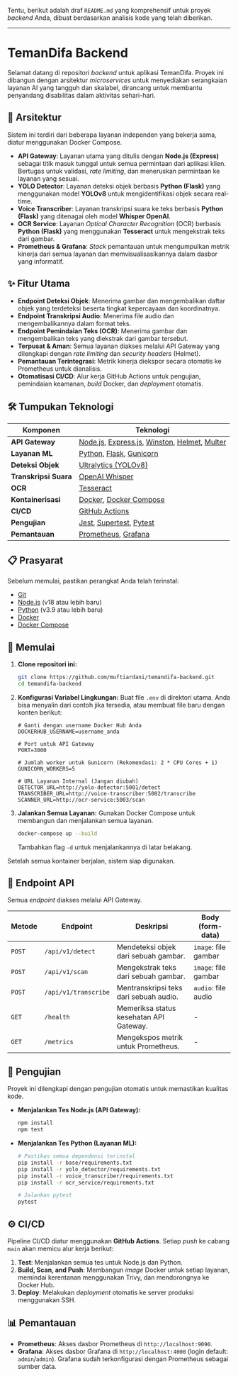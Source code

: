 Tentu, berikut adalah draf `README.md` yang komprehensif untuk proyek *backend* Anda, dibuat berdasarkan analisis kode yang telah diberikan.

-----

# TemanDifa Backend

Selamat datang di repositori *backend* untuk aplikasi TemanDifa. Proyek ini dibangun dengan arsitektur *microservices* untuk menyediakan serangkaian layanan AI yang tangguh dan skalabel, dirancang untuk membantu penyandang disabilitas dalam aktivitas sehari-hari.

## 🚀 Arsitektur

Sistem ini terdiri dari beberapa layanan independen yang bekerja sama, diatur menggunakan Docker Compose.

  - **API Gateway**: Layanan utama yang ditulis dengan **Node.js (Express)** sebagai titik masuk tunggal untuk semua permintaan dari aplikasi klien. Bertugas untuk validasi, *rate limiting*, dan meneruskan permintaan ke layanan yang sesuai.
  - **YOLO Detector**: Layanan deteksi objek berbasis **Python (Flask)** yang menggunakan model **YOLOv8** untuk mengidentifikasi objek secara real-time.
  - **Voice Transcriber**: Layanan transkripsi suara ke teks berbasis **Python (Flask)** yang ditenagai oleh model **Whisper OpenAI**.
  - **OCR Service**: Layanan *Optical Character Recognition* (OCR) berbasis **Python (Flask)** yang menggunakan **Tesseract** untuk mengekstrak teks dari gambar.
  - **Prometheus & Grafana**: *Stack* pemantauan untuk mengumpulkan metrik kinerja dari semua layanan dan memvisualisasikannya dalam dasbor yang informatif.

## ✨ Fitur Utama

  - **Endpoint Deteksi Objek**: Menerima gambar dan mengembalikan daftar objek yang terdeteksi beserta tingkat kepercayaan dan koordinatnya.
  - **Endpoint Transkripsi Audio**: Menerima file audio dan mengembalikannya dalam format teks.
  - **Endpoint Pemindaian Teks (OCR)**: Menerima gambar dan mengembalikan teks yang diekstrak dari gambar tersebut.
  - **Terpusat & Aman**: Semua layanan diakses melalui API Gateway yang dilengkapi dengan *rate limiting* dan *security headers* (Helmet).
  - **Pemantauan Terintegrasi**: Metrik kinerja diekspor secara otomatis ke Prometheus untuk dianalisis.
  - **Otomatisasi CI/CD**: Alur kerja GitHub Actions untuk pengujian, pemindaian keamanan, *build* Docker, dan *deployment* otomatis.

## 🛠️ Tumpukan Teknologi

| Komponen            | Teknologi                                                                                                                                                                                                                                                                                       |
| ------------------- | ----------------------------------------------------------------------------------------------------------------------------------------------------------------------------------------------------------------------------------------------------------------------------------------------- |
| **API Gateway** | [Node.js](https://nodejs.org/), [Express.js](https://expressjs.com/), [Winston](https://github.com/winstonjs/winston), [Helmet](https://helmetjs.github.io/), [Multer](https://github.com/expressjs/multer)                                                                                         |
| **Layanan ML** | [Python](https://www.python.org/), [Flask](https://flask.palletsprojects.com/), [Gunicorn](https://gunicorn.org/)                                                                                                                                                                                  |
| **Deteksi Objek** | [Ultralytics (YOLOv8)](https://docs.ultralytics.com/models/yolov8/)                                                                                                                                                                                                                                                |
| **Transkripsi Suara** | [OpenAI Whisper](https://openai.com/research/whisper)                                                                                                                                                                                                                                           |
| **OCR** | [Tesseract](https://github.com/tesseract-ocr/tesseract)                                                                                                                                                                                                                                         |
| **Kontainerisasi** | [Docker](https://www.docker.com/), [Docker Compose](https://docs.docker.com/compose/)                                                                                                                                                                                                            |
| **CI/CD** | [GitHub Actions](https://github.com/features/actions)                                                                                                                                                                                                                                           |
| **Pengujian** | [Jest](https://jestjs.io/), [Supertest](https://github.com/visionmedia/supertest), [Pytest](https://docs.pytest.org/)                                                                                                                                                                            |
| **Pemantauan** | [Prometheus](https://prometheus.io/), [Grafana](https://grafana.com/)                                                                                                                                                                                                                            |

## 📋 Prasyarat

Sebelum memulai, pastikan perangkat Anda telah terinstal:

  - [Git](https://git-scm.com/)
  - [Node.js](https://nodejs.org/en/) (v18 atau lebih baru)
  - [Python](https://www.python.org/downloads/) (v3.9 atau lebih baru)
  - [Docker](https://docs.docker.com/get-docker/)
  - [Docker Compose](https://docs.docker.com/compose/install/)

## 🚀 Memulai

1.  **Clone repositori ini:**

    ```bash
    git clone https://github.com/muftiardani/temandifa-backend.git
    cd temandifa-backend
    ```

2.  **Konfigurasi Variabel Lingkungan:**
    Buat file `.env` di direktori utama. Anda bisa menyalin dari contoh jika tersedia, atau membuat file baru dengan konten berikut:

    ```env
    # Ganti dengan username Docker Hub Anda
    DOCKERHUB_USERNAME=username_anda

    # Port untuk API Gateway
    PORT=3000

    # Jumlah worker untuk Gunicorn (Rekomendasi: 2 * CPU Cores + 1)
    GUNICORN_WORKERS=5

    # URL Layanan Internal (Jangan diubah)
    DETECTOR_URL=http://yolo-detector:5001/detect
    TRANSCRIBER_URL=http://voice-transcriber:5002/transcribe
    SCANNER_URL=http://ocr-service:5003/scan
    ```

3.  **Jalankan Semua Layanan:**
    Gunakan Docker Compose untuk membangun dan menjalankan semua layanan.

    ```bash
    docker-compose up --build
    ```

    Tambahkan flag `-d` untuk menjalankannya di latar belakang.

Setelah semua kontainer berjalan, sistem siap digunakan.

## 📡 Endpoint API

Semua *endpoint* diakses melalui API Gateway.

| Metode | Endpoint             | Deskripsi                               | Body (form-data)    |
| ------ | -------------------- | --------------------------------------- | ------------------- |
| `POST` | `/api/v1/detect`     | Mendeteksi objek dari sebuah gambar.    | `image`: file gambar |
| `POST` | `/api/v1/scan`       | Mengekstrak teks dari sebuah gambar.    | `image`: file gambar |
| `POST` | `/api/v1/transcribe` | Mentranskripsi teks dari sebuah audio.  | `audio`: file audio  |
| `GET`  | `/health`            | Memeriksa status kesehatan API Gateway. | -                   |
| `GET`  | `/metrics`           | Mengekspos metrik untuk Prometheus.     | -                   |

## 🧪 Pengujian

Proyek ini dilengkapi dengan pengujian otomatis untuk memastikan kualitas kode.

  - **Menjalankan Tes Node.js (API Gateway):**

    ```bash
    npm install
    npm test
    ```

  - **Menjalankan Tes Python (Layanan ML):**

    ```bash
    # Pastikan semua dependensi terinstal
    pip install -r base/requirements.txt
    pip install -r yolo_detector/requirements.txt
    pip install -r voice_transcriber/requirements.txt
    pip install -r ocr_service/requirements.txt

    # Jalankan pytest
    pytest
    ```

## ⚙️ CI/CD

Pipeline CI/CD diatur menggunakan **GitHub Actions**. Setiap *push* ke cabang `main` akan memicu alur kerja berikut:

1.  **Test**: Menjalankan semua tes untuk Node.js dan Python.
2.  **Build, Scan, and Push**: Membangun *image* Docker untuk setiap layanan, memindai kerentanan menggunakan Trivy, dan mendorongnya ke Docker Hub.
3.  **Deploy**: Melakukan *deployment* otomatis ke server produksi menggunakan SSH.

## 📊 Pemantauan

  - **Prometheus**: Akses dasbor Prometheus di `http://localhost:9090`.
  - **Grafana**: Akses dasbor Grafana di `http://localhost:4000` (login default: `admin`/`admin`). Grafana sudah terkonfigurasi dengan Prometheus sebagai sumber data.